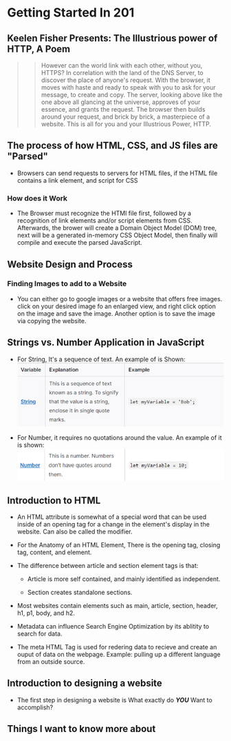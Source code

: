 # Getting Started In 201

## Keelen Fisher Presents: The Illustrious power of HTTP, A Poem

>> However can the world link with each other, without you, HTTPS? In correlation with the land of the DNS Server, to discover the place of anyone's request. With the browser, it moves with haste and ready to speak with you to ask for your message, to create and copy. The server, looking above like the one above all glancing at the universe, approves of your essence, and grants the request. The browser then builds around your request, and brick by brick, a masterpiece of a website. This is all for you and your Illustrious Power, HTTP.

## The process of how HTML, CSS, and JS files are "Parsed"

- Browsers can send requests to servers for HTML files, if the HTML file contains a link element, and script for CSS

### How does it Work

- The Browser must recognize the HTMl file first, followed by a recognition of link elements and/or script elements from CSS. Afterwards, the brower will create a Domain Object Model (DOM) tree, next will be a generated in-memory CSS Object Model, then finally will compile and execute the parsed JavaScript.

## Website Design and Process

### Finding Images to add to a Website

- You can either go to google images or a website that offers free images. click on your desired image fo an enlarged view, and right click option on the image and save the image. Another option is to save the image via copying the website.

## Strings vs. Number Application in JavaScript

- For String, It's a sequence of text. An example of is Shown: ![String](String%20vs.%20Number%20in%20JS%20String%20.png)

- For Number, it requires no quotations around the value. An example of it is shown: ![Number](String%20vs.%20Number%20in%20JS%20Number.png)

## Introduction to HTML

- An HTML attribute is somewhat of a special word that can be used inside of an opening tag for a change in the element's display in the website. Can also be called the modifier.

- For the Anatomy of an HTML Element, There is the opening tag, closing tag, content, and element.

- The difference between article and section element tags is that:

    - Article is more self contained, and mainly identified as independent.

    - Section creates standalone sections.

- Most websites contain elements such as main, article, section, header, h1, p1, body, and h2.

- Metadata can influence Search Engine Optimization by its ablitity to search for data.

- The meta HTML Tag is used for redering data to recieve and create an ouput of data on the webpage. Example: pulling up a different language from an outside source.

## Introduction to designing a website

- The first step in designing a website is What exactly do ***YOU*** Want to accomplish?

## Things I want to know more about
